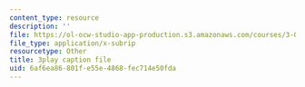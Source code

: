 ```yaml
---
content_type: resource
description: ''
file: https://ol-ocw-studio-app-production.s3.amazonaws.com/courses/3-091sc-introduction-to-solid-state-chemistry-fall-2010/6af6ea86801fe55e4868fec714e50fda_LHRZLeQ2aaM.srt
file_type: application/x-subrip
resourcetype: Other
title: 3play caption file
uid: 6af6ea86-801f-e55e-4868-fec714e50fda
---
```

